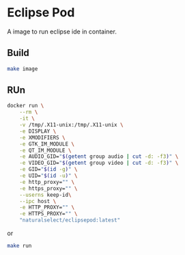 # Eclipse Pod

A image to run eclipse ide in container.

## Build

```bash
make image
```

## RUn

```bash
docker run \
    --rm \
    -it \
    -v /tmp/.X11-unix:/tmp/.X11-unix \
    -e DISPLAY \
    -e XMODIFIERS \
    -e GTK_IM_MODULE \
    -e QT_IM_MODULE \
    -e AUDIO_GID="$(getent group audio | cut -d: -f3)" \
    -e VIDEO_GID="$(getent group video | cut -d: -f3)" \
    -e GID="$(id -g)" \
    -e UID="$(id -u)" \
    -e http_proxy="" \
    -e https_proxy="" \
    --userns keep-id\
    --ipc host \
    -e HTTP_PROXY="" \
    -e HTTPS_PROXY="" \
    "naturalselect/eclipsepod:latest"
```

or

```bash
make run
```